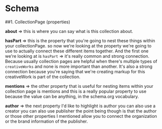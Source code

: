# Schema

##1. CollectionPage (properties)

**about** => this is where you can say what is this collection about.

**hasPart** => this is the property that you're going to nest these things within your collectionPage. so now we're looking at the property we're going to use to actually connect these different items together. And the first one we're looking at is `hasPart` => it's really common and strong connection. Because usually collection pages are helpful when there's multiple types of `creativeWorks` and none is more important than another. It's also a strong connection because you're saying that we're creating markup for this creativeWork is part of the collection.

**mentions** => the other property that is useful for nesting items within your collection page is mentions and this is a really popular property to use because the value can be anything, in the schema.org vocabulary. 

**author** => the next property I'd like to highlight is author you can also use a creator you can also use publisher the point being though is that the author or those other properties I mentioned allow you to connect the organization  or the brand information of the publisher.
